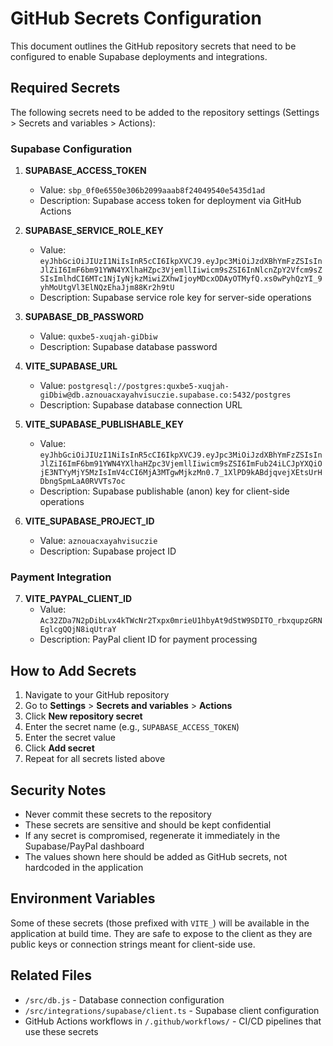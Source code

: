 # GitHub Secrets Configuration

This document outlines the GitHub repository secrets that need to be configured to enable Supabase deployments and integrations.

## Required Secrets

The following secrets need to be added to the repository settings (Settings > Secrets and variables > Actions):

### Supabase Configuration

1. **SUPABASE_ACCESS_TOKEN**
   - Value: `sbp_0f0e6550e306b2099aaab8f24049540e5435d1ad`
   - Description: Supabase access token for deployment via GitHub Actions

2. **SUPABASE_SERVICE_ROLE_KEY**
   - Value: `eyJhbGciOiJIUzI1NiIsInR5cCI6IkpXVCJ9.eyJpc3MiOiJzdXBhYmFzZSIsInJlZiI6ImF6bm91YWN4YXlhaHZpc3VjemllIiwicm9sZSI6InNlcnZpY2Vfcm9sZSIsImlhdCI6MTc1NjIyNjkzMiwiZXhwIjoyMDcxODAyOTMyfQ.xs0wPyhQzYI_9yhMoUtgVl3ElNQzEhaJjm88Kr2h9tU`
   - Description: Supabase service role key for server-side operations

3. **SUPABASE_DB_PASSWORD**
   - Value: `quxbe5-xuqjah-giDbiw`
   - Description: Supabase database password

4. **VITE_SUPABASE_URL**
   - Value: `postgresql://postgres:quxbe5-xuqjah-giDbiw@db.aznouacxayahvisuczie.supabase.co:5432/postgres`
   - Description: Supabase database connection URL

5. **VITE_SUPABASE_PUBLISHABLE_KEY**
   - Value: `eyJhbGciOiJIUzI1NiIsInR5cCI6IkpXVCJ9.eyJpc3MiOiJzdXBhYmFzZSIsInJlZiI6ImF6bm91YWN4YXlhaHZpc3VjemllIiwicm9sZSI6ImFub24iLCJpYXQiOjE3NTYyMjY5MzIsImV4cCI6MjA3MTgwMjkzMn0.7_1XlPD9kABdjqvejXEtsUrHDbngSpmLaA0RVVTs7oc`
   - Description: Supabase publishable (anon) key for client-side operations

6. **VITE_SUPABASE_PROJECT_ID**
   - Value: `aznouacxayahvisuczie`
   - Description: Supabase project ID

### Payment Integration

7. **VITE_PAYPAL_CLIENT_ID**
   - Value: `Ac32ZDa7N2pDibLvx4kTWcNr2Txpx0mrieU1hbyAt9dStW9SDITO_rbxqupzGRNEglcgQQjN8iqUtraY`
   - Description: PayPal client ID for payment processing

## How to Add Secrets

1. Navigate to your GitHub repository
2. Go to **Settings** > **Secrets and variables** > **Actions**
3. Click **New repository secret**
4. Enter the secret name (e.g., `SUPABASE_ACCESS_TOKEN`)
5. Enter the secret value
6. Click **Add secret**
7. Repeat for all secrets listed above

## Security Notes

- Never commit these secrets to the repository
- These secrets are sensitive and should be kept confidential
- If any secret is compromised, regenerate it immediately in the Supabase/PayPal dashboard
- The values shown here should be added as GitHub secrets, not hardcoded in the application

## Environment Variables

Some of these secrets (those prefixed with `VITE_`) will be available in the application at build time. They are safe to expose to the client as they are public keys or connection strings meant for client-side use.

## Related Files

- `/src/db.js` - Database connection configuration
- `/src/integrations/supabase/client.ts` - Supabase client configuration
- GitHub Actions workflows in `/.github/workflows/` - CI/CD pipelines that use these secrets
